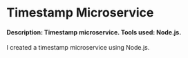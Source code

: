# Timestamp Microservice

#### Description: Timestamp microservice. Tools used: Node.js.

I created a timestamp microservice using Node.js.
